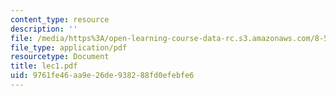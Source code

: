 ```yaml
---
content_type: resource
description: ''
file: /media/https%3A/open-learning-course-data-rc.s3.amazonaws.com/8-514-strongly-correlated-systems-in-condensed-matter-physics-fall-2003/9761fe46aa9e26de938288fd0efebfe6_lec1.pdf
file_type: application/pdf
resourcetype: Document
title: lec1.pdf
uid: 9761fe46-aa9e-26de-9382-88fd0efebfe6
---
```

